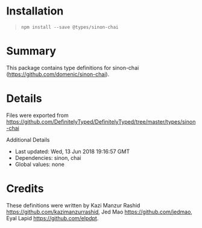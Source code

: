# Installation
> `npm install --save @types/sinon-chai`

# Summary
This package contains type definitions for sinon-chai (https://github.com/domenic/sinon-chai).

# Details
Files were exported from https://github.com/DefinitelyTyped/DefinitelyTyped/tree/master/types/sinon-chai

Additional Details
 * Last updated: Wed, 13 Jun 2018 19:16:57 GMT
 * Dependencies: sinon, chai
 * Global values: none

# Credits
These definitions were written by Kazi Manzur Rashid <https://github.com/kazimanzurrashid>, Jed Mao <https://github.com/jedmao>, Eyal Lapid <https://github.com/elpdpt>.
